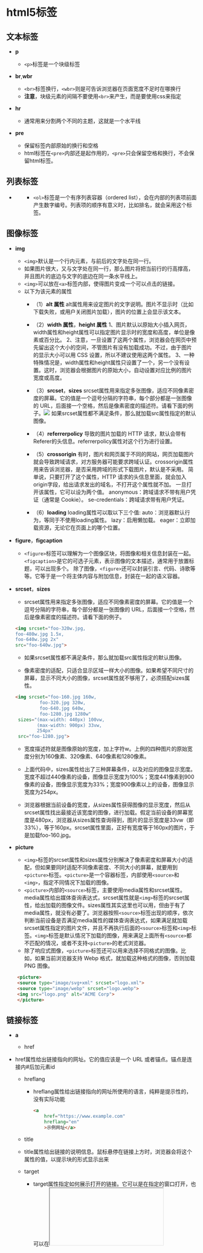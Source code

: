 # html5标签

## 文本标签
+ **p**
    + ``<p>``标签是一个块级标签

+ **br**,**wbr**
    + ``<br>``标签换行，``<wbr>``则是可告诉浏览器在页面宽度不足时在哪换行
    + **注意**，块级元素的间隔不要使用``<br>``来产生，而是要使用css来指定

+ **hr**
    + 通常用来分割两个不同的主题，这就是一个水平线

+ **pre**
    + 保留标签内部原始的换行和空格
    + html标签在``<pre>``内部还是起作用的，``<pre>``只会保留空格和换行，不会保留html标签。



## 列表标签
+ **<ol>**
    + ``<ol>``标签是一个有序列表容器（ordered list），会在内部的列表项前面产生数字编号。列表项的顺序有意义时，比如排名，就会采用这个标签。



## 图像标签
+ **img**
    + ``<img>``默认是一个行内元素，与前后的文字处在同一行。
    + 如果图片很大，又与文字处在同一行，那么图片将把当前行的行高撑高，并且图片的底边与文字的底边在同一条水平线上。
    + ``<img>``可以放在``<a>``标签内部，使得图片变成一个可以点击的链接。
    + 以下为该元素的属性
        + （1）**alt 属性**
                    alt属性用来设定图片的文字说明。图片不显示时（比如下载失败，或用户关闭图片加载），图片的位置上会显示该文本。

        + （2）**width 属性**，**height 属性** 
                    1、图片默认以原始大小插入网页，width属性和height属性可以指定图片显示时的宽度和高度，单位是像素或百分比。
                    2、注意，一旦设置了这两个属性，浏览器会在网页中预先留出这个大小的空间，不管图片有没有加载成功。不过，由于图片的显示大小可以用 CSS 设置，所以不建议使用这两个属性。
                    3、一种特殊情况是，width属性和height属性只设置了一个，另一个没有设置。这时，浏览器会根据图片的原始大小，自动设置对应比例的图片宽度或高度。

        + （3）**srcset**，**sizes**
                    srcset属性用来指定多张图像，适应不同像素密度的屏幕。它的值是一个逗号分隔的字符串，每个部分都是一张图像的 URL，后面接一个空格，然后是像素密度的描述符。请看下面的例子。<img srcset="foo-320w.jpg,foo-480w.jpg 1.5x,foo-640w.jpg 2x" src="foo-640w.jpg">
                    如果srcset属性都不满足条件，那么就加载src属性指定的默认图像。

        + （4）**referrerpolicy** 
                    <img>导致的图片加载的 HTTP 请求，默认会带有Referer的头信息。referrerpolicy属性对这个行为进行设置。

        + （5）**crossorigin**
                    有时，图片和网页属于不同的网站，网页加载图片就会导致跨域请求，对方服务器可能要求跨域认证。crossorigin属性用来告诉浏览器，是否采用跨域的形式下载图片，默认是不采用。
                    简单说，只要打开了这个属性，HTTP 请求的头信息里面，就会加入origin字段，给出请求发出的域名，不打开这个属性就不加。
                    一旦打开该属性，它可以设为两个值。
                    anonymous：跨域请求不带有用户凭证（通常是 Cookie）。
                    se-credentials：跨域请求带有用户凭证。

        + （6）**loading**
                    loading属性可以取以下三个值:
                    auto：浏览器默认行为，等同于不使用loading属性。
                    lazy：启用懒加载。
                    eager：立即加载资源，无论它在页面上的哪个位置。

+ **figure**，**figcaption**
    + ``<figure>``标签可以理解为一个图像区块，将图像和相关信息封装在一起。``<figcaption>``是它的可选子元素，表示图像的文本描述，通常用于放置标题，可以出现多个。
        除了图像，``<figure>``还可以封装引言、代码、诗歌等等。它等于是一个将主体内容与附加信息，封装在一起的语义容器。

+ **srcset**，**sizes**
    + srcset属性用来指定多张图像，适应不同像素密度的屏幕。它的值是一个逗号分隔的字符串，每个部分都是一张图像的 URL，后面接一个空格，然后是像素密度的描述符。请看下面的例子。
    
    ```html
    <img srcset="foo-320w.jpg,
    foo-480w.jpg 1.5x,
    foo-640w.jpg 2x" 
    src="foo-640w.jpg">
    ```

    + 如果srcset属性都不满足条件，那么就加载src属性指定的默认图像。

    + 像素密度的适配，只适合显示区域一样大小的图像。如果希望不同尺寸的屏幕，显示不同大小的图像，srcset属性就不够用了，必须搭配sizes属性。
    ```html
    <img srcset="foo-160.jpg 160w,
             foo-320.jpg 320w,
             foo-640.jpg 640w,
             foo-1280.jpg 1280w"
     sizes="(max-width: 440px) 100vw,
            (max-width: 900px) 33vw,
            254px"
     src="foo-1280.jpg">
    ```

     + 宽度描述符就是图像原始的宽度，加上字符w。上例的四种图片的原始宽度分别为160像素、320像素、640像素和1280像素。

     + 上面代码中，sizes属性给出了三种屏幕条件，以及对应的图像显示宽度。宽度不超过440像素的设备，图像显示宽度为100%；宽度441像素到900像素的设备，图像显示宽度为33%；宽度900像素以上的设备，图像显示宽度为254px。

     + 浏览器根据当前设备的宽度，从sizes属性获得图像的显示宽度，然后从srcset属性找出最接近该宽度的图像，进行加载。假定当前设备的屏幕宽度是480px，浏览器从sizes属性查询得到，图片的显示宽度是33vw（即33%），等于160px。srcset属性里面，正好有宽度等于160px的图片，于是加载foo-160.jpg。

+ **picture**
    + ``<img>``标签的srcset属性和sizes属性分别解决了像素密度和屏幕大小的适配，但如果要同时适配不同像素密度、不同大小的屏幕，就要用到``<picture>``标签。``<picture>``是一个容器标签，内部使用``<source>``和``<img>``，指定不同情况下加载的图像。
    + ``<picture>``内部的``<source>``标签，主要使用media属性和srcset属性。media属性给出媒体查询表达式，srcset属性就是``<img>``标签的srcset属性，给出加载的图像文件。sizes属性其实这里也可以用，但由于有了media属性，就没有必要了。浏览器按照``<source>``标签出现的顺序，依次判断当前设备是否满足media属性的媒体查询表达式，如果满足就加载srcset属性指定的图片文件，并且不再执行后面的``<source>``标签和``<img>``标签。``<img>``标签是默认情况下加载的图像，用来满足上面所有``<source>``都不匹配的情况，或者不支持``<picture>``的老式浏览器。
    + 除了响应式图像，``<picture>``标签还可以用来选择不同格式的图像。比如，如果当前浏览器支持 Webp 格式，就加载这种格式的图像，否则加载 PNG 图像。
    
```html
    <picture>
    <source type="image/svg+xml" srcset="logo.xml">
    <source type="image/webp" srcset="logo.webp"> 
    <img src="logo.png" alt="ACME Corp">
    </picture>
```



## 链接标签
+ **a**
    + href
        
+ href属性给出链接指向的网址。它的值应该是一个 URL 或者锚点。锚点是连接内#后加元素id
        
    + hreflang
        + hreflang属性给出链接指向的网址所使用的语言，纯粹是提示性的，没有实际功能
            ```html
            <a
                href="https://www.example.com"
                hreflang="en"
                >示例网址</a>
            ```
    
    + title
    
    + title属性给出链接的说明信息。鼠标悬停在链接上方时，浏览器会将这个属性的值，以提示块的形式显示出来
        
    + target
        + target属性指定如何展示打开的链接。它可以是在指定的窗口打开，也可以在<iframe>里面打开。
        + target属性的值也可以是以下四个关键字之一。
            + self：当前窗口打开，这是默认值。
            + blank：新窗口打开。
            + parent：上层窗口打开，这通常用于从父窗口打开的子窗口，或者<iframe>里面的链接。如果当前窗口没有上层窗口，这个值等同于_self。
            + top：顶层窗口打开。如果当前窗口就是顶层窗口，这个值等同于_self
    + 使用target属性的时候，最好跟rel="noreferrer"一起使用，这样可以避免安全风险。
        + target的属性值也可以直接给定，这样如果没有你给定名字的新窗口，就会创建一个以target里的值为名字的新窗口
    
    + rel
        + rel属性说明链接与当前页面的关系。
        + 下面是一些常见的rel属性的值。
            + alternate：当前文档的另一种形式，比如翻译。
            + author：作者链接。
            + bookmark：用作书签的永久地址。
            + external：当前文档的外部参考文档。
            + help：帮助链接。
            + license：许可证链接。
            + next：系列文档的下一篇。
            + nofollow：告诉搜索引擎忽略该链接，主要用于用户提交的内容，防止有人企图通过添加链接，提高该链接的搜索排名。
            + noreferrer：告诉浏览器打开链接时，不要将当前网址作为 HTTP 头信息的Referer字段发送出去，这样可以隐藏点击的来源。
            + noopener：告诉浏览器打开链接时，不让链接窗口通过 JavaScript 的window.opener属性引用原始窗口，这样就提高了安全性。
            + prev：系列文档的上一篇。
            + search：文档的搜索链接。
            + tag：文档的标签链接。
        
    + referrerpolicy
        + referrerpolicy属于用于精确设定点击链接时，浏览器发送HTTP头信息的referer字段的行为。
    + 该属性可以取下面八个值：no-referrer、no-referrer-when-downgrade、origin、origin-when-cross-origin、unsafe-url、same-origin、strict-origin、strict-origin-when-cross-origin。
        + 其中，no-referrer表示不发送Referer字段，same-origin表示同源时才发送Referer字段，origin表示只发送源信息（协议+域名+端口）。其他几项的解释，请查阅 HTTP 文档。
    
+ ping
        
    + ping属性指定一个网址，用户点击时，会向该网址发出一个post请求，通常用于跟踪用户的行为。
        
    + type
      
        + type属性给出链接url的MIME类型，比如到底是网页，还是图像或文件。它也是纯粹提示性的属性，没有实际功能。
    + download
        + download属性表明当前链接用于下载，而不是跳转到另一个url
        + download只在链接与网页同源的时，才会生效。也就是说，链接应该与网址属于同一个网站
        ```html
        <a href="demo.txt" download>下载</a>
        ```
        + 如果download属性设置了值，那么这个值就是下载的文件名若不设置值的话就以链接的值为属性名。
        + 如果链接点击后，服务器的 HTTP 回应的头信息设置了Content-Disposition字段，并且该字段的值与download属性不一致，那么该字段优先，下载时将显示其设置的文件名。
        + download属性还有一个用途，就是有些地址不是真实网址，而是数据网址，比如data:开头的网址。这时，download属性可以为虚拟网址指定下载的文件名。
        ```html
        <a href="data:,Hello%2C%20World!" download="hello.txt">点击</a>
        ```
        链接点击后，下载的hello.txt文件内容就是“Hello, World!”。
    + 邮件链接
        + 链接也可以指向一个邮件地址，使用**mailto**协议。用户点击后，浏览器会打开本机默认的邮件程序，让用户向指定的地址发送邮件。
        ```html
        <a href="mailto:contact@example.com">联系我们</a>
        ```
        + 上面代码中，链接就指向邮件地址。点击后，浏览器会打开一个邮件地址，让你可以向contact@example.com发送邮件。
        + 除了邮箱，邮件协议还允许指定其他几个邮件要素。
            + subject：主题
            + cc：抄送
            + bcc：密送
            + body：邮件内容
        + 使用方法是将这些邮件要素，以查询字符串的方式，附加在邮箱地址后面。
        ```html
        <a href="mailto:foo@bar.com?cc=test@test.com&subject=The%20subject&body=The%20body">发送邮件</a>
        ```
        + 上面代码中，邮件链接里面不仅包含了邮箱地址，还包含了cc、subject、body等邮件要素。这些要素的值需要经过 URL 转义，比如空格转成%20。
        + 不指定邮箱也是允许的，就像下面这样。这时用户自己在邮件程序里面，填写想要发送的邮箱，通常用于邮件分享网页。```<a href="mailto:">告诉朋友</a>```
    + 电话链接
      
        + 如果是手机浏览的页面，还可以使用tel协议，创建电话链接。用户点击该链接，会唤起电话，可以进行拨号。
    ```html
        <a href="tel:13312345678">13312345678</a>
    ```
        + 上面代码在手机中，点击链接会唤起拨号界面，可以直接拨打指定号码。
    
+ ``<link>``
    + **基本用法**
    ```html
    <link href="default.css" rel="stylesheet"title="Default Style">
    <link href="fancy.css" rel="alternate stylesheet" title="Fancy">
    <link href="basic.css" rel="alternate stylesheet" title="Basic">
    ```
    + 上面代码中，default.css是默认样式表，默认就会生效。fancy.css和basic.css是替换样式表（rel="alternate stylesheet"），默认不生效。title属性在这里是必需的，用来在浏览器菜单里面列出这些样式表的名字，供用户选择，以替代默认样式表。**可以做主题**
    + ``<link>``还可以加载网站的 favicon 图标文件。
    ```html
    <link rel="icon" href="/favicon.ico" type="image/x-icon">
    ```
    + 手机访问时，网站通常需要提供不同分辨率的图标文件。
    ``` html 
    <link rel="apple-touch-icon-precomposed" sizes="114x114" href="favicon114.png">
    <link rel="apple-touch-icon-precomposed" sizes="72x72" href="favicon72.png">
    ```
    + ``<link>``也用于提供文档的相关链接，比如下面是给出文档的 RSS Feed 地址。
    ```html
    <link rel="alternate" type="application/atom+xml" href="/blog/news/atom">
    ```
    + **rel属性**
        + el属性表示外部资源与当前文档之间的关系，是<link>标签的必需属性。它可以但不限于取以下值。
        ```html
                <!-- 作者信息 -->
            <link rel="author" href="humans.txt"> author：文档作者的链接。
            <!-- 版权信息 -->
            <link rel="license" href="copyright.html">license：许可证链接。
            <!-- 另一个语言的版本 -->
            <link rel="alternate" href="https://es.example.com/" hreflang="es">alternate：文档的另一种表现形式的链接，比如打印版。
            <!-- 联系方式 -->
            <link rel="me" href="https://google.com/profiles/someone" type="text/html">
            <link rel="me" href="mailto:name@example.com">
            <link rel="me" href="sms:+15035550125">
            <!-- 历史资料 -->
            <link rel="archives" href="http://example.com/archives/">
            <!-- 目录 -->
            <link rel="index" href="http://example.com/article/">
            <!-- 导航 -->
            <link rel="first" href="http://example.com/article/">
            <link rel="last" href="http://example.com/article/?page=42">
            <link rel="prev" href="http://example.com/article/?page=1">prev：表示当前文档是系列文档的一篇，这里给出上一篇文档的链接
            <link rel="next" href="http://example.com/article/?page=3">next：系列文档下一篇的链接。
        ```

    + **资源的预加载**
        + ``<link rel="preload">``告诉浏览器尽快下载并缓存资源（如脚本或样式表），该指令优先级较高，浏览器肯定会执行
            + rel="preload"除了优先级较高，还有两个优点：一是允许指定预加载资源的类型，二是允许onload事件的回调函数。下面是rel="preload"配合as属性，告诉浏览器预处理资源的类型，以便正确处理。
            + as属性指定加载资源的类型，它的值一般有下面几种。
            ```
            "script"
            "style"
            "image"
            "media"
            "document"
            ```
            + 如果不指定as属性，或者它的值是浏览器不认识的，那么浏览器会以较低的优先级下载这个资源。
            + 有时还需要type属性，进一步明确 MIME 类型
            ```html
            <link rel="preload" href="sintel-short.mp4" as="video" type="video/mp4">
            ```
            + 上面代码要求浏览器提前下载视频文件，并且说明这是 MP4 编码。
            + 所有预下载的资源，只是下载到浏览器的缓存，并没有执行。如果希望资源预下载后立刻执行，可以参考下面的写法。
        + ``<link rel="prefetch">``的使用场合是，如果后续的页面需要某个资源，并且希望预加载该资源，以便加速页面渲染。该指令不是强制性的，优先级较低，浏览器不一定会执行。这意味着，浏览器可以不下载该资源，比如连接速度很慢时。
        + ``<link rel="preconnect">``要求浏览器提前与某个域名建立 TCP 连接。当你知道，很快就会请求该域名时，这会很有帮助。
        + ``<link rel="dns-prefetch">``要求浏览器提前执行某个域名的 DNS 解析
        + ``<link rel="prerender">``要求浏览器加载某个网页，并且提前渲染它。用户点击指向该网页的链接时，就会立即呈现该页面。如果确定用户下一步会访问该页面，这会很有帮助。

    + **media 属性**
        + media属性给出外部资源生效的媒介条件。
        ```html
        <link href="print.css" rel="stylesheet" media="print">
        <link href="mobile.css" rel="stylesheet" media="screen and (max-width: 600px)">
        ```
        + 上面代码中，打印时加载print.css，移动设备访问时（设备宽度小于600像素）加载mobile.css。
    + 其他属性
        + ``<link>``标签的其他属性如下。
        + crossorigin：加载外部资源的跨域设置。
        + href：外部资源的网址。
        + referrerpolicy：加载时Referer头信息字段的处理方法。
        + as：rel="preload"或rel="prefetch"时，设置外部资源的类型。
        + type：外部资源的 MIME 类型，目前仅用于rel="preload"或rel="prefetch"的情况。
        + title：加载样式表时，用来标识样式表的名称。
        + sizes：用来声明图标文件的尺寸，比如加载苹果手机的图标文件
+ ``<script>``
    + type属性给出脚本的类型，默认是 JavaScript 代码，所以可省略。完整的写法其实是下面这样。type属性也可以设成module，表示这是一个 ES6 模块，不是传统脚本
    + 对于那些不支持 ES6 模块的浏览器，可以设置nomodule属性。支持 ES6 模块的浏览器，会不加载指定的脚本。这个属性通常与type="module"配合使用，作为老式浏览器的回退方案。
    + ``<script>``还有下面一些其他属性，大部分跟 JavaScript 语言有关，可以参考相关的 JavaScript 教程。
        + async：该属性指定 JavaScript 代码为异步执行，不是造成阻塞效果，JavaScript 代码默认是同步执行。
        + defer：该属性指定 JavaScript 代码不是立即执行，而是页面解析完成后执行。
        + crossorigin：如果采用这个属性，就会采用跨域的方式加载外部脚本，即 HTTP 请求的头信息会加上origin字段。
        + integrity：给出外部脚本的哈希值，防止脚本被篡改。只有哈希值相符的外部脚本，才会执行。
        + nonce：一个密码随机数，由服务器在 HTTP 头信息里面给出，每次加载脚本都不一样。它相当于给出了内嵌脚本的白名单，只有在白名单内的脚本才能执行。
        + referrerpolicy：HTTP 请求的Referer字段的处理方法。
+ ``<noscript>``标签用于浏览器不支持或关闭 JavaScript 时，所要显示的内容。用户关闭 JavaScript 可能是为了节省带宽，以延长手机电池寿命，或者为了防止追踪，保护隐私。
    ```html
    <noscript>
  您的浏览器不能执行 JavaScript 语言，页面无法正常显示。
    </noscript>
  ```
    上面这段代码，只有浏览器不能执行 JavaScript 代码时才会显示，否则就不会显示。

## 多媒体标签
+ **video**
    + ``<video>``标签是一个块级元素，用于放置视频。如果浏览器支持加载的视频格式，就会显示一个播放器，否则显示``<video>``内部的子元素。
    ```html
        <video src="example.mp4" controls>
        <p>你的浏览器不支持 HTML5 视频，请下载<a href="example.mp4">视频文件</a>。</p>
        </video>
    ```
    + 上面代码中，如果浏览器不支持该种格式的视频，就会显示<video>内部的文字提示。

    + `<video>`有以下属性。
        + src：视频文件的网址。
        + controls：播放器是否显示控制栏。该属性是布尔属性，不用赋值，只要写上属性名，就表示打开。如果不想使用浏览器默认的播放器，而想使用自定义播放器，就不要使用该属性。
        + width：视频播放器的宽度，单位像素。
        + height：视频播放器的高度，单位像素。
        + autoplay：视频是否自动播放，该属性为布尔属性。
        + loop：视频是否循环播放，该属性为布尔属性。
        + muted：是否默认静音，该属性为布尔属性。
        + poster：视频播放器的封面图片的 URL。
        + preload：视频播放之前，是否缓冲视频文件。这个属性仅适合没有设置autoplay的情况。它有三个值，分别是none（不缓冲）、metadata（仅仅缓冲视频文件的元数据）、auto（可以缓冲整个文件）。
        + playsinline：iPhone 的 Safari 浏览器播放视频时，会自动全屏，该属性可以禁止这种行为。该属性为布尔属性。
        + crossorigin：是否采用跨域的方式加载视频。它可以取两个值，分别是anonymous（跨域请求时，不发送用户凭证，主要是 Cookie），use-credentials（跨域时发送用户凭证）。
        + currentTime：指定当前播放位置（双精度浮点数，单位为秒）。如果尚未开始播放，则会从这个属性指定的位置开始播放。
        + duration：该属性只读，指示时间轴上的持续播放时间（总长度），值为双精度浮点数（单位为秒）。如果是流媒体，没有已知的结束时间，属性值为+Infinity。
            ```html
                <video width="400" height="400"
                    autoplay loop muted
                    poster="poster.png">
                </video>
            ```

    + 上面代码中，视频播放器的大小是 400 x 400，会自动播放和循环播放，并且静音，还带有封面图。这是网站首页背景视频的常见写法。
      
    + HTML标准没有规定浏览器需要支持哪些视频格式，完全是有浏览器厂商自己来决定。为了避免浏览器不支持视频格式，可以使用<source>标签，放置在同一个视频的多种格式。
        ```html
        <video controls>
            <source src="example.mp4" type="video/mp4">
            <source src="example.webm" type="video/webm">
            <p>你的浏览器不支持html5视频，请下载 <a href="example.mp4">视频文件</a>。</p>
            </video>
        ```
        + 注：这里<source>后面会讲，点击<a  href="#11" id="22">这里</a>转到
    + 上面代码中，<source>标签的type属性的值是视频文件的 MIME 类型，上例指定了两种格式的视频文件：MP4 和 WebM。如果浏览器支持 MP4，就加载 MP4 格式的视频，不再往下执行了。如果不支持 MP4，就检查是否支持 WebM，如果还是不支持，则显示提示。

+ **audio**
     + `<audio>`标签是一个块级元素，用于放置音频，用法和<video>表标签基本一致。
        ```html
            <audio controls>
                <source src="foo.mp3" type="audio/mp3">
                <source src="foo.ogg" type="audio/ogg">
                <p>你的浏览器不支持 HTML5 音频，请直接下载<a href="foo.mp3">音频文件</a>。</p>
            </audio>
        ```
    + 用法基本和视频播放标签<video>一致，大致属性差不多。
        常用<audio>属性：
        ```txt
            autoplay：      是否自动播放，布尔属性。
            controls：      是否显示播放工具栏，布尔属性。如果不设置，浏览器不显示播放界面，通常用于背景音乐。
            crossorigin：   是否使用跨域方式请求。
            loop：          是否循环播放，布尔属性。
            muted：         是否静音，布尔属性。
            preload：       音频文件的缓冲设置。
            src：           音频文件网址。
        ```
+ ``<track>``视频播放字幕，在<video>标签中使用
    + 用法示例：
        ```html
                <video controls src="sample.mp4">
                    <track label="英文" kind="subtitles" src="subtitles_en.vtt" srclang="en">
                    <track label="中文" kind="subtitles" src="subtitles_cn.vtt" srclang="cn" default>
                </video>
        ```
        <track>主要属性:
    ```txt
            label：    播放器显示的字幕名称，供用户选择。
            kind：     字幕的类型，默认是subtitles，表示将原始声音成翻译外国文字，比如英文视频提供中文字幕。另一个常见的值是captions，表示原始声音的文字描述，通常是视频原始使用的语言，比如英文视频提供英文字幕。

            src：      vtt 字幕文件的网址。
            srclang：  字幕的语言，必须是有效的语言代码。
            default：  是否默认打开，布尔属性。 
    ```
+ `<source>`  <a id="11" href=“#22”>#</a>
    + 用于在<picture>、<video>、<audio>内指定一项外部的资源 单标签。
        + 主要属性为：
        ```txt
            type：     指定外部资源的 MIME 类型。
            src：      指定源文件，用于<video>和<audio>。
            srcset：   指定不同条件下加载的图像文件，用于<picture>。
            media：    指定媒体查询表达式，用于<picture>。
            sizes：    指定不同设备的显示大小，用于<picture>，必须跟srcset搭配使用。
        ```

+ `<embed>`
    + 这个标签是嵌入一个外部内容，由浏览器控制，但不是所有都支持。
        + 嵌入视频播放器的例子：
            ```html
                <embed type="video/webm"
                    src="/media/examples/flower.mp4"
                    width="250"
                    height="200">
            ```
    + 主要通用属性
        + height：显示高度，单位为像素，不允许百分比。
        + width：显示宽度，单位为像素，不允许百分比。
        + src：嵌入的资源的 URL。
        + type：嵌入资源的 MIME 类型。
    + 下面是启动浏览器flash的例子
        ```html
            <embed src="whoosh.swf" quality="medium"
                bgcolor="#ffffff" width="550" height="400"
                name="whoosh" align="middle" allowScriptAccess="sameDomain"
                allowFullScreen="false" type="application/x-shockwave-flash"
                pluginspage="http://www.macromedia.com/go/getflashplayer">
                如果浏览器没有安装 Flash 插件，就会提示去pluginspage属性指定的网址下载。
        ```

+ `<object>`,`<param>`
    + <object>是上面的<embed>的替代品，因为没有历史遗留的问题所以更推荐用，只限于插入少量几行代码
        + 下面是插入PDF文件的例子
        ```html
            <object type="application/pdf"
                data="/media/examples/In-CC0.pdf"
                width="250"
                height="200">
            </object>
        ```
        + 通用属性为：
            + data：嵌入的资源的 URL。
            + form：当前网页中相关联表单的id属性（如果有的话）。
            + height：资源的显示高度，单位为像素，不能使用百分比。
            + width：资源的显示宽度，单位为像素，不能使用百分比。
            + type：资源的 MIME 类型。
            + typemustmatch：布尔属性，表示data属性与type属性是否必须匹配。
    + `<param>` 能在里面来给<object>容器元素的标签使用来给出插件所要的运行参数。
        + ```html
                <object data="movie.swf" type="application/x-shockwave-flash">
                    <param name="foo" value="bar">
                </object>
            ```



## iframe
+ **iframe**
    + `<iframe>` 主要用于在网页中来拼接其他的网页，不常用。
        + 示例：
            ```html
                <iframe src="https://www.example.com"
                    width="100%" height="500" frameborder="0"
                    allowfullscreen sandbox>
                    <p><a href="https://www.example.com">点击打开嵌入页面</a></p>
                </iframe>
            ```
        + 主要属性
            ```txt
                allowfullscreen：允许嵌入的网页全屏显示，需要全屏 API 的支持，请参考相关的 JavaScript 教程。
                frameborder：   是否绘制边框，0为不绘制，1为绘制（默认值）。建议尽量少用这个属性，而是在 CSS 里面设置样式。
                src：           嵌入的网页的 URL。
                width：         显示区域的宽度。
                height：        显示区域的高度。
                sandbox：       设置嵌入的网页的权限，详见下文。
                importance：    浏览器下载嵌入的网页的优先级，可以设置三个值。high表示高优先级，low表示低优先级，auto表示由浏览器自行决定。
                name：          内嵌窗口的名称，可以用于<a>、<form>、<base>的target属性。
                referrerpolicy：请求嵌入网页时，HTTP 请求的Referer字段的设置。参见<a>标签的介绍。
            ```

+ **sandbox**
    + 用于设置嵌入网页中的属性，相当于设置了一个隔离层
        ```html
            <iframe src="https://www.example.com" sandbox>
            </iframe>
        ```
    + 利用属性能设置具体的权限，主要的属性为：
        ```txt
            allow-forms：            允许提交表单。

            allow-modals：           允许提示框，即允许执行window.alert()等会产生弹出提示框的 JavaScript 方法。

            allow-popups：           允许嵌入的网页使用window.open()方法弹出窗口。

            allow-popups-to-escape-sandbox：允许弹出窗口不受沙箱的限制。

            allow-orientation-lock： 允许嵌入的网页用脚本锁定屏幕的方向，即横屏或竖屏。

            allow-pointer-lock：     允许嵌入的网页使用 Pointer Lock API，锁定鼠标的移动。

            allow-presentation：     允许嵌入的网页使用 Presentation API。

            allow-same-origin：      不打开该项限制，将使得所有加载的网页都视为跨域。
            
            allow-scripts：          允许嵌入的网页运行脚本（但不创建弹出窗口）。

            allow-storage-access-by-user-activation：  sandbox属性同时设置了这个值和allow-same-origin的情况下，允许<iframe>嵌入的第三方网页通过用户发起document.requestStorageAccess()请求，经由 Storage Access API 访问父窗口的 Cookie。

            allow-top-navigation：   允许嵌入的网页对顶级窗口进行导航。

            allow-top-navigation-by-user-activation：允许嵌入的网页对顶级窗口进行导航，但必须由用户激活。

            allow-downloads-without-user-activation：允许在没有用户激活的情况下，嵌入的网页启动下载。
        ```

+ **loading**
    + 设置资源的预加载有三个主要的属性
        + auto：浏览器默认行为
        + lazy： 懒加载网页即将滚动到在开始加载
        + eager：立即记载资源



## 表单表标签
+ **<from>**
    + 标签用来定义一个表单，所有表单中的内容都要放在里面
    + 示例：这是一个拥有用户名、文本输入框和提交按钮的表单
        ```html
            <form action="https://example.com/api" method="post">
                <label for="POST-name">用户名：</label>
                <input id="POST-name" type="text" name="user">
                <input type="submit" value="提交">
            </form>
        ```
    + 主要属性为：
        ```html
            accept-charset   //服务器接受的字符编码列表，使用空格分隔，默认与网页编码相同。
            action           //服务器接收数据的 URL。
            autocomplete     //如果用户没有填写某个控件，浏览器是否可以自动填写该值。它的可能取值分别为off（不自动填写）和on（自动填写）。
            method           //提交数据的 HTTP 方法，可能的值有post（表单数据作为 HTTP 数据体发送），get（表单数据作为 URL 的查询字符串发送），dialog（表单位于<dialog>内部使用）。
            enctype          //当method属性等于post时，该属性指定提交给服务器的 MIME 类型。可能的值为application/x-www-form-urlencoded（默认值），multipart/form-data（文件上传的情况），text/plain。
            name             //表单的名称，应该在网页中是唯一的。注意，如果一个控件没有设置name属性，那么这个控件的值就不会作为键值对，向服务器发送。
            novalidate       //布尔属性，表单提交时是否取消验证。
            target           //在哪个窗口展示服务器返回的数据，可能的值有_self（当前窗口），_blank（新建窗口），_parent（父窗口），_top（顶层窗口），<iframe>标签的name属性（即表单返回结果展示在<iframe>窗口）。
        ```
+ **enctype**
    + 指定了使用post方法提交数据的时候，浏览器给出的mime类型
    + 属性有以下值：
        + 1、application/x-www-form-urlencoded是默认类型，控件名和控件值都要转义（空格转为+号，非数字和非字母转为%HH的形式，换行转为CR LF），控件名和控件值之间用=分隔。控件按照出现顺序排列，控件之间用&分隔
        + 2、multipart/form-data主要用于文件上传。这个类型上传大文件时，会将文件分成多块传送，每一块的 HTTP 头信息都有Content-Disposition属性，值为form-data，以及一个name属性，值为控件名。
        ```html
            <form action="https://example.com/api"
                enctype="multipart/form-data"
                method="post">
                用户名：<input type="text" name="submit-name"><br>
                文件：<input type="file" name="files"><br>
                <input type="submit" value="上传"> <input type="reset" value="清除">
            </form>
        ```

+ **<fieldset>**，**<legend>**
    + fieldset用于将一组相关控件组合到一起，是一个块级标签
    + 有三个属性：
        + disabled：使控件不可用
        + form： 指定控件所属的from，值为id
        + name： 控件组的名称

+ **<label>**
    + 提供控件的文字说明，行内元素

+ **<input>**
    + 用来接收用户的输入，单标签
    + 默认值是text表示输入框
        + 属性的值
            ```html
                autofocus       //布尔属性，是否在页面加载时自动获得焦点。
                disabled        //布尔属性，是否禁用该控件。一旦设置，该控件将变灰，用户可以看到，但是无法操作。
                form            //关联表单的id属性。设置了该属性后，控件可以放置在页面的任何位置，否则只能放在<form>内部。
                list            //关联的<datalist>的id属性，设置该控件相关的数据列表，详见后文。
                name            //控件的名称，主要用于向服务器提交数据时，控件键值对的键名。注意，只有设置了name属性的控件，才会向服务器提交，不设置就不会提交。
                readonly        //布尔属性，是否为只读。
                required        //布尔属性，是否为必填。
                type            //控件类型，详见下文。
                value           //控件的值。
            ```
+ **类型**
    + type决定了input的形式，以下为type值
        + 1、`type=“text”`
            + 配套属性为
            ```html
                maxlength       //可以输入的最大字符数，值为一个非负整数。
                minlength       //可以输入的最小字符数，值为一个非负整数，且必须小于maxlength。
                pattern         //用户输入必须匹配的正则表达式，比如要求用户输入4个～8个英文字符，可以写成pattern="[a-z]{4,8}"。如果用户输入不符合要求，浏览器会弹出提示，不会提交表单。
                placeholder     //输入字段为空时，用于提示的示例值。只要用户没有任何字符，该提示就会出现，否则会消失。
                readonly        //布尔属性，表示该输入框是只读的，用户只能看，不能输入。
                size            //表示输入框的显示长度有多少个字符宽，它的值是一个正整数，默认等于20。超过这个数字的字符，必须移动光标才能看到。
                spellcheck      //是否对用户输入启用拼写检查，可能的值为true或false。
            ```

    + 2、`type=“search”`
        + 用于搜索的文本框，基本和text相同

    + 3、`type=“button”`
        + 没有默认行为的按钮，可以指定click事件
            + 建议最好使用<button>标签代替，以来语义清晰，而来button标签里面可以插入图片和其他代码
    
    + 4、`type=“submit”`
        + 提交按钮，点击按钮会把表单提交到服务器
        + 指定value能切换显示的文字
            + 配套的主要属性
                ```html
                    formaction      //提交表单数据的服务器 URL。
                    formenctype     //表单数据的编码类型。
                    formmethod      //提交表单使用的 HTTP 方法（get或post）。
                    formnovalidate  //一个布尔值，表示数据提交给服务器之前，是否要忽略表单验证。
                    formtarget      //收到服务器返回的数据后，在哪一个窗口显示。
                ```

    + 5、`type=“image”`
        + 表示将一个图像文件作为提交按钮，用法和submit一致,主要属性为
            ```html
                    alt     //图像无法加载时显示的替代字符串。
                    src     //加载的图像 URL。
                    height  //图像的显示高度，单位为像素。
                    width   //图像的显示宽度，单位为像素。
            ```

    + 6、`type=“reset”`
        + 是一个重置按钮，用户点击以后，所有表格控件重置为初始值。

    + 7、`type=“checkbox”`
        + 复选框，允许选择或取消选择该选项,checked属性表示默认选中,value属性的默认值是on

    + 8、`type=“radio”`
        + 单选框，表示一组选择之中，只能选中一项。单选框通常为一个小圆圈，选中时会被填充或突出显示
            + 1、checked：布尔属性，表示是否默认选中当前项。
            + 2、value：用户选中该项时，提交到服务器的值，默认为on'。

    + 9、`type=“email”`
        + 只能输入电子邮箱的文本输入框。表单提交之前，浏览器会自动验证是否符合电子邮箱的格式，如果不符合就会显示提示，无法提交到服务器
        ```html
            maxlength       //可以输入的最大字符数。
            minlength       //可以输入的最少字符数。
            multiple        //布尔属性，是否允许输入多个以逗号分隔的电子邮箱。
            pattern         //输入必须匹配的正则表达式。
            placeholder     //输入为空时的显示文本。
            readonly        //布尔属性，该输入框是否只读。
            size            //一个非负整数，表示输入框的显示长度为多少个字符。
            spellcheck      //是否对输入内容启用拼写检查，可能的值为true或false。
        ```

    + 10、`type=“password”`
        + 密码输入框，输入的字符会被遮挡
        ```html
            maxlength       //可以输入的最大字符数。
            minlength       //可以输入的最少字符数。
            pattern         //输入必须匹配的正则表达式。
            placeholder     //输入为空时的显示文本。
            readonly        //布尔属性，该输入框是否只读。
            size            //一个非负整数，表示输入框的显示长度为多少个字符。
            autocomplete    //是否允许自动填充，可能的值有on（允许自动填充）、off（不允许自动填充）、current-password（填入当前网站保存的密码）、new-password（自动生成一个随机密码）。
            inputmode       //允许用户输入的数据类型，可能的值有none（不使用系统输入法）、text（标准文本输入）、decimal（数字，包含小数）、numeric（数字0-9）等。
        ```

    + 11、`type="file"`
        + 文件选择框，允许用户选择一个或多个文件，常用于文件上传功能
        ```html
            accept      //允许选择的文件类型，使用逗号分隔，可以使用 MIME 类型（比如image/jpeg），也可以使用后缀名（比如.doc），还可以使用audio/*（任何音频文件）、video/*（任何视频文件）、image/*（任何图像文件）等表示法。
            capture     //用于捕获图像或视频数据的源，可能的值有user（面向用户的摄像头或麦克风），environment（外接的摄像头或麦克风）。
            multiple    //布尔属性，是否允许用户选择多个文件。
        ```

    + 12、`type="hidden"`
        + 不显示在页面的控件，用户无法输入它的值，主要用来向服务器传递一些隐藏信息。比如，CSRF 攻击会伪造表单数据，那么使用这个控件，可以为每个表单生成一个独一无二的隐藏编号，防止伪造表单提交

    + 13、`type="number"`
        + type=“number”是一个数字输入框，只能输入数字。浏览器通常会在输入框的最右侧，显示一个可以点击的上下箭头，点击向上箭头，数字会递增，点击向下箭头，数字会递减。
        + 该类型有以下属性：
            ```html
                max             //允许输入的最大数值。
                min             //允许输入的最小数值。
                placeholder     //用户输入为空时，显示的示例值。
                readonly        //布尔属性，表示该控件是否为只读。
                step            //点击向上和向下箭头时，数值每次递减的步长值。如果用户输入的值，不符合步长值的设定，浏览器会自动四舍五入到最近似的值。默认的步长值是1，如果初始的value属性设为1.5，那么点击向上箭头得到2.5，点击向下箭头得到0.5。
            ```

    + 14、`type="range"`
        + 一个滑块，用户拖动滑块，选择给定范围之中的一个数值。因为拖动产生的值是不精确的，如果需要精确数值，不建议使用这个控件。常见的例子是调节音量,最大值max，最小值min，step步长值设置增长幅度。
        + 和<datalist>标签配合使用，可以在滑动区域产生刻度
            ```html
                <input type="range" list="tickmarks">
                    <datalist id="tickmarks">
                    <option value="0" label="0%">
                    <option value="10">
                    <option value="20">
                    <option value="30">
                    <option value="40">
                    <option value="50" label="50%">
                    <option value="60">
                    <option value="70">
                    <option value="80">
                    <option value="90">
                    <option value="100" label="100%">
                    </datalist>
            ```
    + 15、`type="url“`
        + 只能输入网址的文本框。提交表单之前，浏览器会自动检查网址格式是否正确，如果不正确，就会无法提交
        ```html
            <input type="url" name="url" id="url"
                placeholder="https://example.com"
                pattern="https://.*" size="30"
                required>
        ```
        + 上面代码只能指定使用https协议
            + 该类型规定，不带有协议的网址是无效的，比如foo.com是无效的，http://foo.com是有效的。
        + 配套属性为：  
            + maxlength：允许的最大字符数。
            + minlength：允许的最少字符串。
            + pattern：输入内容必须匹配的正则表达式。
            + placeholder：输入为空时显示的示例文本。
            + readonly：布尔属性，表示该控件的内容是否只读。
            + size：一个非负整数，表示该输入框显示宽度为多少个字符。
            + spellcheck：是否启动拼写检查，可能的值为true（启用）和false（不启用）。

    + 和<datalist>标签搭配使用，可以形成下拉列表供用户选择。随着用户不断键入，会缩小显示范围，只显示匹配的备选项，示例如下：
    ```html
        <input id="myURL" name="myURL" type="url" list="defaultURLs">
        <datalist id="defaultURLs">
        <option value="https://developer.mozilla.org/" label="MDN Web Docs">
        <option value="http://www.google.com/" label="Google">
        <option value="http://www.microsoft.com/" label="Microsoft">
        <option value="https://www.mozilla.org/" label="Mozilla">
        <option value="http://w3.org/" label="W3C">
        </datalist>
    ```

    + 16、`type="tel“`
        + 只能输入电话号码的输入框。由于全世界的电话号码格式都不相同，因此浏览器没有默认的验证模式，大多数时候需要自定义验证

    + 17、`type="date“`
        + 只能输入日期的输入框，用户可以输入年月日，但是不能输入时分秒。输入格式是YYYY-MM-DD。

    + 18、`type="time“`
        + 只能输入时间的输入框，可以输入时分秒，不能输入年月日。日期格式是24小时制的hh:mm，如果包括秒数，格式则是hh:mm:ss。日期选择器的形式则随浏览器不同而不同

    + 19、`type="color“`
        + 一个选择颜色的控件，它的值一律都是#rrggbb格式。

    + 20、`type="week“`
        + 输入一年中第几周的输入框。格式为yyyy-Www，比如2018-W18表示2018年第18周。

    + 21、`type="month“`
        + 只能输入年份和月份的输入框，格式为YYYY-MM。

    + 22、`type="datetime-local“`
        + 时间输入框，让用户输入年月日和时分，格式为yyyy-MM-ddThh:mm。注意，该控件不支持秒。

+ **<button>**
    + 没有默认行为的点击按钮，需要type属性和脚本指定的按钮功能
    + <button>内部不仅放置文字，还可以放置图像，这可以形成图像按钮。
    ```html
        1、autofocus        //布尔属性，表示网页加载时，焦点就在这个按钮。网页里面只能有一个元素，具有这个属性。
        2、disabled         //布尔属性，表示按钮不可用，会导致按钮变灰，不可点击。
        3、name             //按钮的名称（与value属性配合使用），将以name=value的形式，随表单一起提交到服务器。
        4、value            //按钮的值（与name属性配合使用），将以name=value的形式，随表单一起提交到服务器。
        5、type             //按钮的类型，可能的值有三种：submit（点击后将数据提交给服务器），reset（将所有控件的值重置为初始值），button（没有默认行为，由脚本指定按钮的行为）。
        6、form             //指定按钮关联的<form>表单，值为<form>的id属性。如果省略该属性，默认关联按钮所在父表单。
        7、formaction       //数据提交到服务器的目标 URL，会覆盖<form>元素的action属性。
        8、formenctype      //数据提交到服务器的编码方式，会覆盖<form>元素的enctype属性。可能的值有三种：application/x-www-form-urlencoded（默认值），multipart/form-data（只用于文件上传），text/plain。
        9、formmethod       //数据提交到服务器使用的 HTTP 方法，会覆盖<form>元素的method属性，可能的值为post或get。
        10、formnovalidate  //布尔属性，数据提交到服务器时关闭本地验证，会覆盖<form>元素的novalidate属性。
        11、formtarget      //数据提交到服务器后，展示服务器返回数据的窗口，会覆盖<form>元素的target属性。可能的值有_self（当前窗口），_blank（新的空窗口）、_parent（父窗口）、_top（顶层窗口）。
    ```

+ **<select>**
    + 标签用于生成一个下拉菜单。
    ```html
        <label for="pet-select">宠物：</label>
        <select id="pet-select" name="pet-select">
        <option value="">--请选择一项--</option>
        <option value="dog">狗</option>
        <option value="cat">猫</option>
        <option value="others">其他</option>
        </select>
    ```
    + 上面代码中，<select>生成一个下拉菜单，菜单标题是“--请选择一项--”，最右侧有一个下拉箭头。点击下拉箭头，会显示三个菜单项，供用户点击选择
    + 属性如下：
    ```html
        1、autofocus        //布尔属性，页面加载时是否自动获得焦点。
        2、disabled         //布尔属性，是否禁用当前控件。
        3、form             //关联表单的id属性。
        4、multiple         //布尔属性，是否可以选择多个菜单项。默认情况下，只能选择一项。一旦设置，多数浏览器会显示一个滚动列表框。用户可能需要按住Shift或其他功能键，选中多项。
        5、name             //控件名。
        6、required         //布尔属性，是否为必填控件。
        7、size             //设置了multiple属性时，页面显示时一次可见的行数，其他行需要滚动查看。
    ```

+ **<option>**，**<optgroup>**
    + <option>标签用在<select>、<optgroup>、<datalist>里面，表示一个菜单项，参见<select>的示例。
    + option属性如下
    ```html
        1、disabled     //布尔属性，是否禁用该项。
        2、label        //该项的说明。如果省略，则等于该项的文本内容。
        3、selected     //布尔属性，是否为默认值。显然，一组菜单中，只能有一个菜单项设置该属性。
        4、value        //该项提交到服务器的值。如果省略，则等于该项的文本内容
    ```
    + optgroup属性如下
    ```html
        1、disabled：布尔设置，是否禁用该组。一旦设置，该组所有的菜单项都不可选。
        2、label：菜单项的标题
    ```

+ **<datalist>**
    + 是一个容器标签，用于为指定控件提供一组相关数据，通常用于生成输入提示。它的内部使用<option>，生成每个菜单项。

+ **<textarea>**
    + 一个块级元素，用来生成多行的文本框。
    + 标签属性如下
    ```html
        1、autofocus        //布尔属性，是否自动获得焦点。
        2、cols             //文本框的宽度，单位为字符，默认值为20。
        3、disabled         //布尔属性，是否禁用该控件。
        4、form             //关联表单的id属性。
        5、maxlength        //允许输入的最大字符数。如果未指定此值，用户可以输入无限数量的字符。
        6、minlength        //允许输入的最小字符数。
        7、name             //控件的名称。
        8、placeholder      //输入为空时显示的提示文本。
        9、readonly         //布尔属性，控件是否为只读。
        10、required        //布尔属性，控件是否为必填。
        11、rows            //文本框的高度，单位为行。
        12、spellcheck      //是否打开浏览器的拼写检查。可能的值有true（打开），default（由父元素或网页设置决定），false（关闭）。
        13、wrap            //输入的文本是否自动换行。可能的值有hard（浏览器自动插入换行符CR + LF，使得每行不超过控件的宽度），soft（输入内容超过宽度时自动换行，但不会加入新的换行符，并且浏览器保证所有换行符都是CR + LR，这是默认值），off（关闭自动换行，单行长度超过宽度时，会出现水平滚动条）。
    ```

+ **<output>**
    + 标签是一个行内元素，用于显示用户操作的结果。

+ **<progress>**
    + 标签是一个行内元素，表示任务的完成进度。浏览器通常会将显示为进度条。
    ```html
        <progress id="file" max="100" value="70"> 70% </progress>
    ```

+ **<meter>**
    + 标签是一个行内元素，表示指示器，用来显示已知范围内的一个值，很适合用于任务的当前进度、磁盘已用空间、充电量等带有比例性质的场合。浏览器通常会将其显示为一个不会滚动的指示条。
    ```html
        1、min      //范围的下限，必须小于max属性。如果省略，则默认为0。
        2、max      //范围的上限，必须大于min属性。如果省略，则默认为1。
        3、value    //当前值，必须在min属性和max属性之间。如果省略，则默认为0。
        4、low      //表示“低端”的上限门槛值，必须大于min属性，小于high属性和max属性。如果省略，则等于min属性。
        5、high     //表示“高端”的下限门槛值，必须小于max属性，大于low属性和min属性。如果省略，则等于max属性。
        6、optimum  //指定最佳值，必须在min属性和max属性之间。它应该与low属性和high属性一起使用，表示最佳范围。如果optimum小于low属性，则表示“低端”是最佳范围；如果大于high属性，则表示“高端”是最佳范围；如果在low和high之间，则表示“中间地带”是最佳范围。如果省略，则等于min和max的中间值。
        7、form     //关联表单的id属性。
    ```

## 表格标签
+ **table**,**caption**
    + table是一个容器标签，所有的表格内容都要放置在里面
    + caption是table里面的第一个内容，表示表格的标题
        ```html
            <table>
                <caption>示例表格</caption>
            </table>
        ```
+ **thead**、**tbody**、**tfoot**      
    + 这三个标签在table标签中表示表头、表体、表尾。使用不多
    + 这三个元素都是可选的，在使用时thead总是最上面显示的，tbody其次，不管实际代码如何
    + 可以同时在表给中来使用多个表体<tbody>

+ **colgroup**、**col**
    + colgroup和col都是空元素，colgroup用于包含一组列的定义，col来定义表格的一列属性
    + 用colgroup来设置td或th属性就会直接给所有的单元格来赋值，而col可以通过span控制赋值表格数
    + 另外col可以给表格申明结构，还能为表格引入样式；
        ```html
            <table>
                <colgroup>
                    <col class="c1">
                    <col class="c2">
                    <col class="c3">
                </colgroup>
                <tr>
                    <td>1</td>
                    <td>2</td>
                    <td>3</td>
                </tr>
            </table>
        ```

+ **tr** 
    + tr表示表格的一行，<tr>放在<thead>、<tbody>、<tfoot>里面就会使用他们的排序

+ **td**、**th**
    + 这两个标签都是来定义表格的单元格的，th是标题单元格，td是内容数据单元格
    + 其中需要注意的是
        + th 元素中的文本呈现为粗体并且居中。
        + td 元素中的文本是普通的左对齐文本。
            ```html
                <table>
                    <tr>
                        <th>学号</th><th>姓名</th>
                    </tr>
                    <tr>
                        <td>001</td><td>张三</td> 
                    </tr>
                    <tr>
                        <td>002</td><td>李四</td>
                    </tr>
                </table>
            ```
    + `colspan`、`rowspan`属性
        + 主要用于跨行和跨列的情况
        + 前者表示跨越的栏数列数，后者表示跨越的行数，值为非负整数，默认为1，td属性
    + `headers`属性
        + 这个属性是用来标识td属于哪个th的，通常在表格较大的时候使用，值绑定th的id值
    + `scope`属性
        + 属性至支持th标签，决定th标签是栏的标题还是列的标题
        + 属性的值：
            ```txt
                row：该行的所有单元格，都与该标题单元格相关。
                col：该列的所有单元格，都与该标题单元格相关。
                rowgroup：多行组成的一个行组的所有单元格，都与该标题单元格相关，可以与rowspan属性配合使用。
                colgroup：多列组成的一个列组的所有单元格，都与该标题单元格相关，可以与colspan属性配合使用。
                auto：默认值，表示由浏览器自行决定。
            ```

## 语义化标签
+ HTML5 添加了很多语义元素如下所示：
    + ``<article>``
        + 定义页面独立的内容区域。
    + ``<aside>``
        + 定义页面的侧边栏内容。
    + ``<bdi>``
        + 允许您设置一段文本，使其脱离其父元素的文本方向设置。
    + ``<command>``
        + 定义命令按钮，比如单选按钮、复选框或按钮
    + ``<details>``
        + 用于描述文档或文档某个部分的细节
    + ``<dialog>``
        + 定义对话框，比如提示框
    + ``<summary>``
        + 标签包含 details 元素的标题
    + ``<figure>``
        + 规定独立的流内容（图像、图表、照片、代码等等）。
    + ``<figcaption>``
        + 定义 ``<figure>`` 元素的标题
    + ``<footer>``
        + 定义 section 或 document 的页脚。
    + ``<header>``
        + 定义了文档的头部区域
    + ``<mark>``
     + 定义带有记号的文本。
    + ``<meter>``
        + 定义度量衡。仅用于已知最大和最小值的度量。
    + ``<nav>``
        + 定义导航链接的部分。
    + ``<progress>``
        + 定义任何类型的任务的进度。
    + ``<ruby>``
        + 定义 ruby 注释（中文注音或字符）。
    + ``<rt>``
        + 定义字符（中文注音或字符）的解释或发音。
    + ``<rp>``
        + 在 ruby 注释中使用，定义不支持 ruby 元素的浏览器所显示的内容。
    + ``<section>``
        + 定义文档中的节（section、区段）。
    + ``<time>``
     + 定义日期或时间。
    + ``<wbr>``
        + 规定在文本中的何处适合添加换行符.



## 无语义标签
+ ``<div></div>``
  
    + <div>是一个通用标签，表示一个区块（division）。它没有语义，如果网页需要一个块级元素容器，又没有其他合适的标签，就可以使用这个标签。
+ ``<span></span>``
  
    + ``<span>``是一个通用目的的行内标签（即不会产生换行），不带有任何语义。它通常用作CSS样式的钩子，如果需要对某些行内内容指定样式，就可以把它们放置在
```html
带有语义的块级标签（比如<article>、<section>、<aside>、<nav>等）始终应该优先使用，当且仅当没有其他语义元素合适时，才可以使用<div>。
```



## 已经移除的元素
+ 以下的 HTML 4.01 元素在HTML5中已经被删除:
    + ``<acronym>``
        + 标记一个首字母缩写
        + 用abbr代替
    +```<applet>``
        + 一个嵌入式的java applet
        + 用object代替
    + ``<basefont>``
      
      + 规定页面上的默认字体颜色和字号
    + ``<big>``
        + ``<big>``标签呈现打字号字体效果。
        + 使用``<big>``标签可以很容易地放大字体。但是如果文字已是最大号字体，这时``<big>``标签将不起任何作用。
    + ``<center>``
       + 居中
       + 已用css样式代替
    + ``<dir>``
         + 定义目录列表
        + 用css来为列表添加样式
    + ``<font>``
        + 规定文本的字体，字体尺寸，字体颜色
        + 已用样式替代
    + ``<frame>和<frameset>``
        + ``<frame>``标签定义frameset中的一个特定的窗口（框架）
        + 示例：
        ```html
        <html>
             <frameset cols="25%,50%,25%">
                <frame src="frame_a.html">
                <frame src="frame_b.html">
                <frame src="frame_c.html">
             </frameset>
             </html>
        ```
    + ``<noframes>``
      
      + 为那些不支持框架的浏览器显示文本。
    + ``<strike>``
        + 定义加删除线文本定义
        + 用``<del>``代替
    + ``<tt>``
        + 定义打字机文本
        + 已用css代替